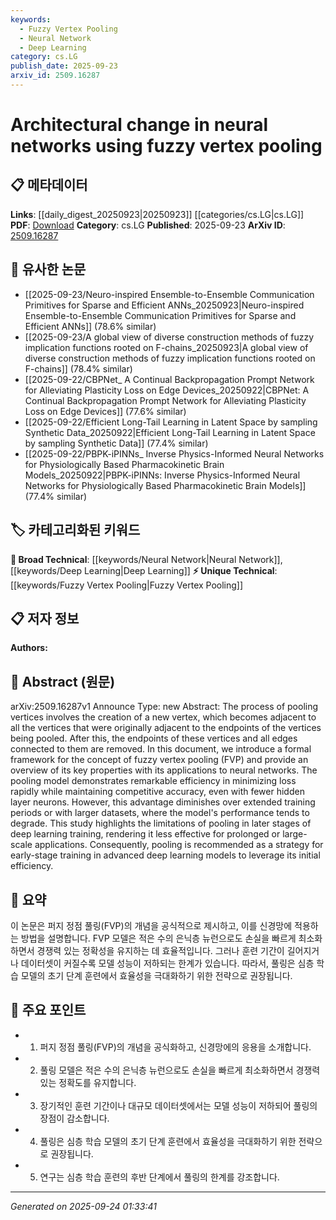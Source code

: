 ```yaml
---
keywords:
  - Fuzzy Vertex Pooling
  - Neural Network
  - Deep Learning
category: cs.LG
publish_date: 2025-09-23
arxiv_id: 2509.16287
---
```


<!-- KEYWORD_LINKING_METADATA:
{
  "processed_timestamp": "2025-09-24T01:33:41.361449",
  "vocabulary_version": "1.0",
  "selected_keywords": [
    "Fuzzy Vertex Pooling",
    "Neural Network",
    "Deep Learning"
  ],
  "rejected_keywords": [],
  "similarity_scores": {
    "Fuzzy Vertex Pooling": 0.78,
    "Neural Network": 0.8,
    "Deep Learning": 0.75
  },
  "extraction_method": "AI_prompt_based",
  "budget_applied": true,
  "candidates_json": {
    "candidates": [
      {
        "surface": "fuzzy vertex pooling",
        "canonical": "Fuzzy Vertex Pooling",
        "aliases": [
          "FVP"
        ],
        "category": "unique_technical",
        "rationale": "Introduces a novel pooling method in neural networks, enhancing early-stage training efficiency.",
        "novelty_score": 0.85,
        "connectivity_score": 0.65,
        "specificity_score": 0.9,
        "link_intent_score": 0.78
      },
      {
        "surface": "neural networks",
        "canonical": "Neural Network",
        "aliases": [
          "NN",
          "neural nets"
        ],
        "category": "broad_technical",
        "rationale": "Central to the study, providing context for the application of fuzzy vertex pooling.",
        "novelty_score": 0.2,
        "connectivity_score": 0.9,
        "specificity_score": 0.5,
        "link_intent_score": 0.8
      },
      {
        "surface": "deep learning",
        "canonical": "Deep Learning",
        "aliases": [
          "DL"
        ],
        "category": "broad_technical",
        "rationale": "Relevant to the study's focus on training stages and model performance.",
        "novelty_score": 0.15,
        "connectivity_score": 0.85,
        "specificity_score": 0.6,
        "link_intent_score": 0.75
      }
    ],
    "ban_list_suggestions": [
      "pooling",
      "training",
      "performance"
    ]
  },
  "decisions": [
    {
      "candidate_surface": "fuzzy vertex pooling",
      "resolved_canonical": "Fuzzy Vertex Pooling",
      "decision": "linked",
      "scores": {
        "novelty": 0.85,
        "connectivity": 0.65,
        "specificity": 0.9,
        "link_intent": 0.78
      }
    },
    {
      "candidate_surface": "neural networks",
      "resolved_canonical": "Neural Network",
      "decision": "linked",
      "scores": {
        "novelty": 0.2,
        "connectivity": 0.9,
        "specificity": 0.5,
        "link_intent": 0.8
      }
    },
    {
      "candidate_surface": "deep learning",
      "resolved_canonical": "Deep Learning",
      "decision": "linked",
      "scores": {
        "novelty": 0.15,
        "connectivity": 0.85,
        "specificity": 0.6,
        "link_intent": 0.75
      }
    }
  ]
}
-->

# Architectural change in neural networks using fuzzy vertex pooling

## 📋 메타데이터

**Links**: [[daily_digest_20250923|20250923]] [[categories/cs.LG|cs.LG]]
**PDF**: [Download](https://arxiv.org/pdf/2509.16287.pdf)
**Category**: cs.LG
**Published**: 2025-09-23
**ArXiv ID**: [2509.16287](https://arxiv.org/abs/2509.16287)

## 🔗 유사한 논문
- [[2025-09-23/Neuro-inspired Ensemble-to-Ensemble Communication Primitives for Sparse and Efficient ANNs_20250923|Neuro-inspired Ensemble-to-Ensemble Communication Primitives for Sparse and Efficient ANNs]] (78.6% similar)
- [[2025-09-23/A global view of diverse construction methods of fuzzy implication functions rooted on F-chains_20250923|A global view of diverse construction methods of fuzzy implication functions rooted on F-chains]] (78.4% similar)
- [[2025-09-22/CBPNet_ A Continual Backpropagation Prompt Network for Alleviating Plasticity Loss on Edge Devices_20250922|CBPNet: A Continual Backpropagation Prompt Network for Alleviating Plasticity Loss on Edge Devices]] (77.6% similar)
- [[2025-09-22/Efficient Long-Tail Learning in Latent Space by sampling Synthetic Data_20250922|Efficient Long-Tail Learning in Latent Space by sampling Synthetic Data]] (77.4% similar)
- [[2025-09-22/PBPK-iPINNs_ Inverse Physics-Informed Neural Networks for Physiologically Based Pharmacokinetic Brain Models_20250922|PBPK-iPINNs: Inverse Physics-Informed Neural Networks for Physiologically Based Pharmacokinetic Brain Models]] (77.4% similar)

## 🏷️ 카테고리화된 키워드
**🧠 Broad Technical**: [[keywords/Neural Network|Neural Network]], [[keywords/Deep Learning|Deep Learning]]
**⚡ Unique Technical**: [[keywords/Fuzzy Vertex Pooling|Fuzzy Vertex Pooling]]

## 📋 저자 정보

**Authors:** 

## 📄 Abstract (원문)

arXiv:2509.16287v1 Announce Type: new 
Abstract: The process of pooling vertices involves the creation of a new vertex, which becomes adjacent to all the vertices that were originally adjacent to the endpoints of the vertices being pooled. After this, the endpoints of these vertices and all edges connected to them are removed. In this document, we introduce a formal framework for the concept of fuzzy vertex pooling (FVP) and provide an overview of its key properties with its applications to neural networks. The pooling model demonstrates remarkable efficiency in minimizing loss rapidly while maintaining competitive accuracy, even with fewer hidden layer neurons. However, this advantage diminishes over extended training periods or with larger datasets, where the model's performance tends to degrade. This study highlights the limitations of pooling in later stages of deep learning training, rendering it less effective for prolonged or large-scale applications. Consequently, pooling is recommended as a strategy for early-stage training in advanced deep learning models to leverage its initial efficiency.

## 📝 요약

이 논문은 퍼지 정점 풀링(FVP)의 개념을 공식적으로 제시하고, 이를 신경망에 적용하는 방법을 설명합니다. FVP 모델은 적은 수의 은닉층 뉴런으로도 손실을 빠르게 최소화하면서 경쟁력 있는 정확성을 유지하는 데 효율적입니다. 그러나 훈련 기간이 길어지거나 데이터셋이 커질수록 모델 성능이 저하되는 한계가 있습니다. 따라서, 풀링은 심층 학습 모델의 초기 단계 훈련에서 효율성을 극대화하기 위한 전략으로 권장됩니다.

## 🎯 주요 포인트

- 1. 퍼지 정점 풀링(FVP)의 개념을 공식화하고, 신경망에의 응용을 소개합니다.
- 2. 풀링 모델은 적은 수의 은닉층 뉴런으로도 손실을 빠르게 최소화하면서 경쟁력 있는 정확도를 유지합니다.
- 3. 장기적인 훈련 기간이나 대규모 데이터셋에서는 모델 성능이 저하되어 풀링의 장점이 감소합니다.
- 4. 풀링은 심층 학습 모델의 초기 단계 훈련에서 효율성을 극대화하기 위한 전략으로 권장됩니다.
- 5. 연구는 심층 학습 훈련의 후반 단계에서 풀링의 한계를 강조합니다.


---

*Generated on 2025-09-24 01:33:41*